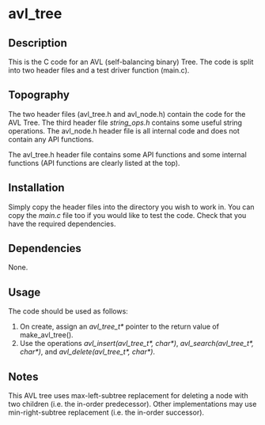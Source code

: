 # avl_tree

## Description
This is the C code for an AVL (self-balancing binary) Tree. The code is split into two header files and a test driver function (main.c).

## Topography

The two header files (avl_tree.h and avl_node.h) contain the code for the AVL Tree. The third header file _string_ops.h_ contains some useful string operations.
The avl_node.h header file is all internal code and does not contain any API functions.

The avl_tree.h header file contains some API functions and some internal functions (API functions are clearly
listed at the top).

## Installation

Simply copy the header files into the directory you wish to work in. You can copy the *main.c* file too if you
would like to test the code.
Check that you have the required dependencies.

## Dependencies

None.

## Usage

The code should be used as follows:
1. On create, assign an _avl_tree_t*_ pointer to the return value of make_avl_tree().
2. Use the operations _avl_insert(avl_tree_t*, char*)_, _avl_search(avl_tree_t*, char*)_, and _avl_delete(avl_tree_t*, char*)_.

## Notes

This AVL tree uses max-left-subtree replacement for deleting a node with two children (i.e. the in-order predecessor).
Other implementations may use min-right-subtree replacement (i.e. the in-order successor).
